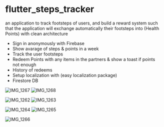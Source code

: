 # flutter_steps_tracker

an application to track footsteps of users, and build a reward system such that the application will exchange automatically their footsteps into (Health Points) with clean architecture 



- Sign in anonymously with Firebase
- Show avarage of steps & points in a week
- Track the user footsteps 
- Redeem Points with any items in the partners & show a toast if points not enough
- History of redeems
- Setup localization with (easy localization package)
- Firestore DB

![IMG_1267](https://user-images.githubusercontent.com/25689733/173203425-bec2090a-2b0a-46fb-954b-919433b59d57.PNG) ![IMG_1268](https://user-images.githubusercontent.com/25689733/173203427-39a91abd-c47a-4cf2-914f-fb34e2b80878.PNG)

![IMG_1262](https://user-images.githubusercontent.com/25689733/173203431-85ead903-cf93-4928-8aeb-1741c8d16b38.PNG) ![IMG_1263](https://user-images.githubusercontent.com/25689733/173203432-29a61137-f29f-4756-8b6e-51421bca6036.PNG)

![IMG_1264](https://user-images.githubusercontent.com/25689733/173203436-d37c48d6-aa03-41ff-aee9-b7a07e3f6b8f.PNG) ![IMG_1265](https://user-images.githubusercontent.com/25689733/173203439-128bb6a4-7602-42d5-aaa2-eae88d71d65c.PNG)

![IMG_1266](https://user-images.githubusercontent.com/25689733/173203441-3f8a1069-798e-4736-9f65-9507b43aad48.PNG)
